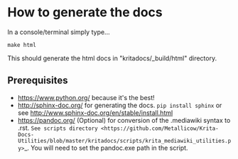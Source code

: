 How to generate the docs
========================
In a console/terminal simply type...

```
make html
```

This should generate the html docs in "kritadocs/_build/html" directory.


Prerequisites
-------------

* https://www.python.org/ because it's the best!
* http://sphinx-doc.org/ for generating the docs.
  ``pip install sphinx``
  or see http://www.sphinx-doc.org/en/stable/install.html
* https://pandoc.org/
  (Optional) for conversion of the .mediawiki syntax to .rst. `See scripts directory <https://github.com/Metallicow/Krita-Docs-Utilities/blob/master/kritadocs/scripts/krita_mediawiki_utilities.py>`_.
  You will need to set the pandoc.exe path in the script.

